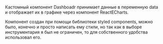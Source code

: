 Кастомный компонент Dashboadr принимает данные в переменную data и отображает их в графике через компонент ReactECharts.

Компонент создан при помощи библиотеки styled components, можно было, конечно и просто написать ему стили, но так как в выборе инструментария я был не ограничен, то для собственного удобства использовал его.